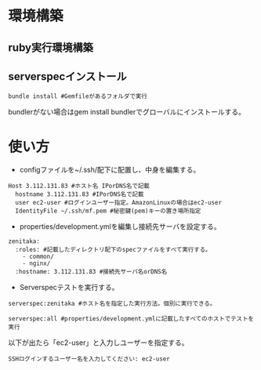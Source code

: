 # 環境構築
## ruby実行環境構築
## serverspecインストール
```
bundle install #Gemfileがあるフォルダで実行
```
bundlerがない場合はgem install bundlerでグローバルにインストールする。


# 使い方
- configファイルを~/.ssh/配下に配置し、中身を編集する。

```
Host 3.112.131.83 #ホスト名 IPorDNS名で記載
  hostname 3.112.131.83 #IPorDNS名で記載
  user ec2-user #ログインユーザー指定。AmazonLinuxの場合はec2-user
  IdentityFile ~/.ssh/mf.pem #秘密鍵(pem)キーの置き場所指定
```
- properties/development.ymlを編集し接続先サーバを設定する。
```
zenitaka:
  :roles: #記載したディレクトリ配下のspecファイルをすべて実行する。
    - common/
    - nginx/
  :hostname: 3.112.131.83 #接続先サーバ名orDNS名
```
- Serverspecテストを実行する。
```
serverspec:zenitaka #ホスト名を指定した実行方法。個別に実行できる。
```
```
serverspec:all #properties/development.ymlに記載したすべてのホストでテストを実行
```
以下が出たら「ec2-user」と入力しユーザーを指定する。
```
SSHログインするユーザー名を入力してください: ec2-user
```
